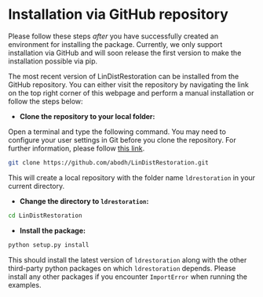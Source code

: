 # Installation via GitHub repository

Please follow these steps *after* you have successfully created an environment for installing the package. Currently, we only support installation via GitHub and will soon release the first version to make the installation possible via pip.

The most recent version of LinDistRestoration can be installed from the GitHub repository. You can either visit the repository by navigating the link on the top right corner of this webpage and perform a manual installation or follow the steps below:

- **Clone the repository to your local folder:**

Open a terminal and type the following command. You may need to configure your user settings in Git before you clone the repository. For further information, please follow
<a href="https://docs.github.com/en/get-started/getting-started-with-git/setting-your-username-in-git" target="_blank">this link</a>.

```bash
git clone https://github.com/abodh/LinDistRestoration.git
```

This will create a local repository with the folder name `ldrestoration` in your current directory.

- **Change the directory to `ldrestoration`:**

```bash
cd LinDistRestoration
```

- **Install the package:**

```bash
python setup.py install
```
This should install the latest version of `ldrestoration` along with the other third-party python packages on which `ldrestoration` depends. Please install any other packages if you encounter `ImportError` when running the examples.